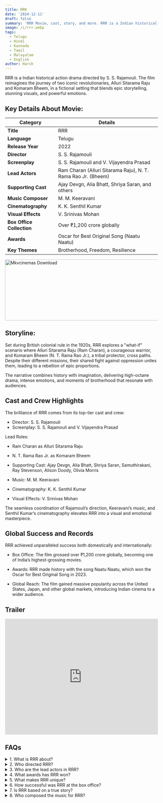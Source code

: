 ```yaml
---
title: RRR
date: '2024-12-11'
draft: false
summary: 'RRR Movie, cast, story, and more. RRR is a Indian historical action drama directed by S. S. Rajamouli.'
image: /i/rrr.webp
tags:
  - Telugu
  - Hindi
  - Kannada
  - Tamil
  - Malayalam
  - English
author: Harsh
---
```


RRR is a Indian historical action drama directed by S. S. Rajamouli. The film reimagines the journey of two iconic revolutionaries, Alluri Sitarama Raju and Komaram Bheem, in a fictional setting that blends epic storytelling, stunning visuals, and powerful emotions.

## Key Details About Movie:

| **Category**              | **Details**                                                   |
| ------------------------- | ------------------------------------------------------------- |
| **Title**                 | RRR                                                           |
| **Language**              | Telugu                                                        |
| **Release Year**          | 2022                                                          |
| **Director**              | S. S. Rajamouli                                               |
| **Screenplay**            | S. S. Rajamouli and V. Vijayendra Prasad                      |
| **Lead Actors**           | Ram Charan (Alluri Sitarama Raju), N. T. Rama Rao Jr. (Bheem) |
| **Supporting Cast**       | Ajay Devgn, Alia Bhatt, Shriya Saran, and others              |
| **Music Composer**        | M. M. Keeravani                                               |
| **Cinematography**        | K. K. Senthil Kumar                                           |
| **Visual Effects**        | V. Srinivas Mohan                                             |
| **Box Office Collection** | Over ₹1,200 crore globally                                    |
| **Awards**                | Oscar for Best Original Song (Naatu Naatu)                    |
| **Key Themes**            | Brotherhood, Freedom, Resilience                              |

<a href="https://www.profitablecpmrate.com/zht8552qct?key=dd3a0d3c76c4f58956dd24d2605f1413">
  <img src="/mkvcinemas-btn.webp" alt="Mkvcinemas Download" width="600" height="200" loading="lazy">
</a>

## Storyline:

Set during British colonial rule in the 1920s, RRR explores a "what-if" scenario where Alluri Sitarama Raju (Ram Charan), a courageous warrior, and Komaram Bheem (N. T. Rama Rao Jr.), a tribal protector, cross paths. Despite their different missions, their shared fight against oppression unites them, leading to a rebellion of epic proportions.

The narrative combines history with imagination, delivering high-octane drama, intense emotions, and moments of brotherhood that resonate with audiences.

## Cast and Crew Highlights

The brilliance of RRR comes from its top-tier cast and crew:

- Director: S. S. Rajamouli
- Screenplay: S. S. Rajamouli and V. Vijayendra Prasad

Lead Roles:

- Ram Charan as Alluri Sitarama Raju
- N. T. Rama Rao Jr. as Komaram Bheem
- Supporting Cast: Ajay Devgn, Alia Bhatt, Shriya Saran, Samuthirakani, Ray Stevenson, Alison Doody, Olivia Morris

- Music: M. M. Keeravani
- Cinematography: K. K. Senthil Kumar
- Visual Effects: V. Srinivas Mohan

The seamless coordination of Rajamouli’s direction, Keeravani’s music, and Senthil Kumar’s cinematography elevates RRR into a visual and emotional masterpiece.

## Global Success and Records

RRR achieved unparalleled success both domestically and internationally:

- Box Office: The film grossed over ₹1,200 crore globally, becoming one of India’s highest-grossing movies.

- Awards: RRR made history with the song Naatu Naatu, which won the Oscar for Best Original Song in 2023.

- Global Reach: The film gained massive popularity across the United States, Japan, and other global markets, introducing Indian cinema to a wider audience.

## Trailer

<iframe width="100%" height="380" src="https://www.youtube.com/embed/i4pjiLGUTtk" title={title} frameborder="0" allow="accelerometer; autoplay; clipboard-write; encrypted-media; gyroscope; picture-in-picture; web-share" referrerpolicy="strict-origin-when-cross-origin" allowfullscreen loading="lazy"></iframe>

## FAQs

<details>
  <summary>1. What is RRR about?</summary>
  <p>RRR is a fictional story about two Indian revolutionaries, Alluri Sitarama Raju and Komaram Bheem, and their fight against British colonial rule in the 1920s.</p>
</details>

<details>
  <summary>2. Who directed RRR?</summary>
  <p>The movie is directed by the renowned filmmaker S. S. Rajamouli.</p>
</details>

<details>
  <summary>3. Who are the lead actors in RRR?</summary>
  <p>The lead roles are played by Ram Charan as Alluri Sitarama Raju and N. T. Rama Rao Jr. as Komaram Bheem.</p>
</details>

<details>
  <summary>4. What awards has RRR won?</summary>
  <p>RRR won the Oscar for Best Original Song (Naatu Naatu) in 2023 and numerous other international awards.</p>
</details>

<details>
  <summary>5. What makes RRR unique?</summary>
  <p>The film stands out for its epic storytelling, stunning visual effects, breathtaking action, and the emotional portrayal of brotherhood and freedom.</p>
</details>

<details>
  <summary>6. How successful was RRR at the box office?</summary>
  <p>The film grossed over ₹1,200 crore globally, making it one of the highest-grossing Indian films.</p>
</details>

<details>
  <summary>7. Is RRR based on a true story?</summary>
  <p>While inspired by real-life revolutionaries, RRR is a fictionalized retelling that imagines a meeting between Alluri Sitarama Raju and Komaram Bheem.</p>
</details>

<details>
  <summary>8. Who composed the music for RRR?</summary>
  <p>The film's music was composed by the legendary M. M. Keeravani, including the iconic song Naatu Naatu.</p>
</details>
